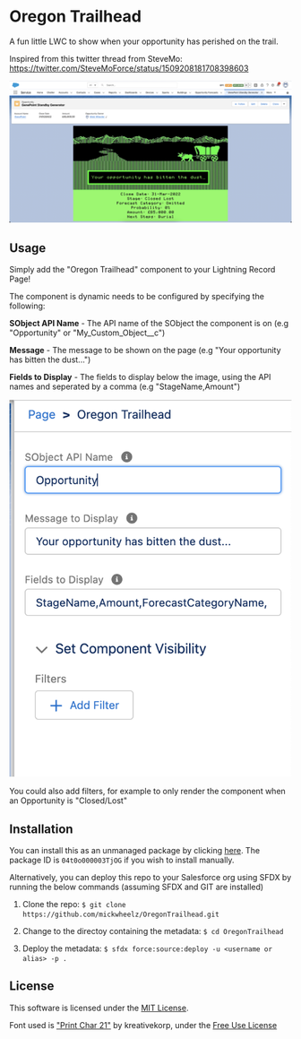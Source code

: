 # Oregon Trailhead

A fun little LWC to show when your opportunity has perished on the trail. 

Inspired from this twitter thread from SteveMo: https://twitter.com/SteveMoForce/status/1509208181708398603

![A screenshot of the component](screenshot.png)

## Usage

Simply add the "Oregon Trailhead" component to your Lightning Record Page!

The component is dynamic needs to be configured by specifying the following:

**SObject API Name** - The API name of the SObject the component is on (e.g "Opportunity" or "My_Custom_Object__c")

**Message** - The message to be shown on the page (e.g "Your opportunity has bitten the dust...")

**Fields to Display** - The fields to display below the image, using the API names and seperated by a comma (e.g "StageName,Amount")

![A screenshot of the config](config.png)

You could also add filters, for example to only render the component when an Opportunity is "Closed/Lost"

## Installation

You can install this as an unmanaged package by clicking [here](https://login.salesforce.com/packaging/installPackage.apexp?p0=04t0o000003TjOG). The package ID is `04t0o000003TjOG` if you wish to install manually.

Alternatively, you can deploy this repo to your Salesforce org using SFDX by running the below commands (assuming SFDX and GIT are installed)

1. Clone the repo: `$ git clone https://github.com/mickwheelz/OregonTrailhead.git`

2. Change to the directoy containing the metadata: `$ cd OregonTrailhead`

3. Deploy the metadata: `$ sfdx force:source:deploy -u <username or alias> -p .`

## License

This software is licensed under the [MIT License](https://github.com/mickwheelz/OregonTrailhead/blob/main/LICENSE).

Font used is ["Print Char 21"](https://www.kreativekorp.com/software/fonts/apple2.shtml) by kreativekorp, under the [Free Use License](https://www.kreativekorp.com/software/fonts/FreeLicense.txt)

